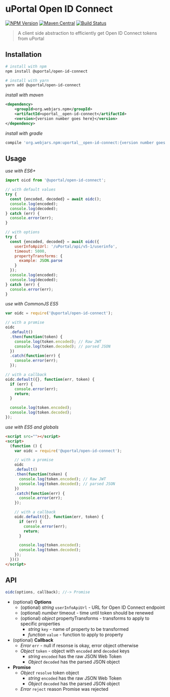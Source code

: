 # uPortal Open ID Connect

[![NPM Version](https://img.shields.io/npm/v/@uportal/open-id-connect.svg)](https://www.npmjs.com/package/@uportal/open-id-connect)
[![Maven Central](https://maven-badges.herokuapp.com/maven-central/org.webjars.npm/uportal__open-id-connect/badge.svg)](https://maven-badges.herokuapp.com/maven-central/org.webjars.npm/uportal__open-id-connect)
[![Build Status](https://travis-ci.org/uPortal-contrib/uPortal-web-components.svg?branch=master)](https://travis-ci.org/uPortal-contrib/uPortal-web-components)

> A client side abstraction to efficiently get Open ID Connect tokens from uPortal

## Installation

```sh
# install with npm
npm install @uportal/open-id-connect

# install with yarn
yarn add @uportal/open-id-connect
```

_install with maven_

```xml
<dependency>
    <groupId>org.webjars.npm</groupId>
    <artifactId>uportal__open-id-connect</artifactId>
    <version>{version number goes here}</version>
</dependency>
```

_install with gradle_

```gradle
compile 'org.webjars.npm:uportal__open-id-connect:{version number goes here}'
```

## Usage

_use with ES6+_

```js
import oicd from '@uportal/open-id-connect';

// with default values
try {
  const {encoded, decoded} = await oidc();
  console.log(encoded);
  console.log(decoded);
} catch (err) {
  console.error(err);
}

// with options
try {
  const {encoded, decoded} = await oidc({
    userInfoApiUrl: '/uPortal/api/v5-1/userinfo',
    timeout: 5000,
    propertyTransforms: {
      example: JSON.parse
    }
  });
  console.log(encoded);
  console.log(decoded);
} catch (err) {
  console.error(err);
}
```

_use with CommonJS ES5_

```js
var oidc = require('@uportal/open-id-connect');

// with a promise
oidc
  .default()
  .then(function(token) {
    console.log(token.encoded); // Raw JWT
    console.log(token.decoded); // parsed JSON
  })
  .catch(function(err) {
    console.error(err);
  });

// with a callback
oidc.default({}, function(err, token) {
  if (err) {
    console.error(err);
    return;
  }

  console.log(token.encoded);
  console.log(token.decoded);
});
```

_use with ES5 and globals_

```html
<script src=""></script>
<script>
  (function () {
    var oidc = require('@uportal/open-id-connect');

    // with a promise
    oidc
    .default()
    .then(function(token) {
      console.log(token.encoded); // Raw JWT
      console.log(token.decoded); // parsed JSON
    })
    .catch(function(err) {
      console.error(err);
    });

    // with a callback
    oidc.default({}, function(err, token) {
      if (err) {
        console.error(err);
        return;
      }

      console.log(token.encoded);
      console.log(token.decoded);
    });
  })()
</script>
```

## API

```js
oidc(options, callback); //-> Promise
```

- (optional) **Options**
  - (optional) _string_ `userInfoApiUrl` - URL for Open ID Connect endpoint
  - (optional) _number_ timeout - time until token should be renewed
  - (optional) _object_ propertyTransforms - transforms to apply to specific properties
    - _string_ `key` - name of property to be transformed
    - _function_ `value` - function to apply to property
- (optional) **Callback**
  - _Error_ `err` - null if resonse is okay, error object otherwise
  - _Object_ `token` - object with `encoded` and `decoded` keys
    - _string_ `encoded` has the raw JSON Web Token
    - _Object_ `decoded` has the parsed JSON object
- **Promise**
  - _Object_ `resolve` token object
    - _string_ `encoded` has the raw JSON Web Token
    - _Object_ `decoded` has the parsed JSON object
  - _Error_ `reject` reason Promise was rejected
